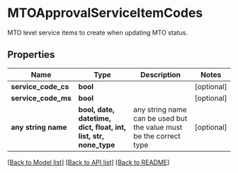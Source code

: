 # MTOApprovalServiceItemCodes

MTO level service items to create when updating MTO status.

## Properties
Name | Type | Description | Notes
------------ | ------------- | ------------- | -------------
**service_code_cs** | **bool** |  | [optional] 
**service_code_ms** | **bool** |  | [optional] 
**any string name** | **bool, date, datetime, dict, float, int, list, str, none_type** | any string name can be used but the value must be the correct type | [optional]

[[Back to Model list]](../README.md#documentation-for-models) [[Back to API list]](../README.md#documentation-for-api-endpoints) [[Back to README]](../README.md)


